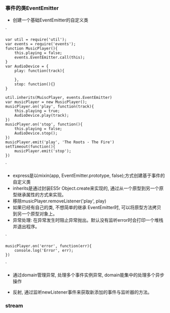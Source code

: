 ### 事件的类EventEmitter
+ 创建一个基础EventEmitter的自定义类

`

    var util = require('util');
    var events = require('events');
    function MusicPlayer(){
        this.playing = false;
        events.EventEmitter.call(this);
    }
    var AudioDevice = {
        play: function(track){

        },
        stop: function(){}
    }

    util.inherits(MuiscPlayer, events.EventEmitter)
    var musicPlayer = new MusicPlayer();
    musicPlayer.on('play', function(track){
        this.playing = true;
        AudioDevice.play(track);
    })
    musicPlayer.on('stop', function(){
        this.playing = false;
        AudioDevice.stop();
    })
    musicPlayer.emit('play', 'The Roots - The Fire')
    setTimeout(function(){
        musicPlayer.emit('stop');
    })

`
+ express是以mixin(app, EventEmitter.prototype, false);方式创建基于事件的自定义类
+ inherits是通过封装ES5r Object.create来实现的, 通过从一个原型到另一个原型继承属性的方式来实现。
+ 移除musicPlayer.removeListener('play', play)
+ 如果已经有自己的类, 不想简单的继承 EventEmitter时, 可以将原型方法拷贝到另一个原型对象上。
+ 异常处理: 在异常发生时阻止异常抛出。默认没有监听error时会打印一个堆栈并退出程序。

`

    musicPlayer.on('error', function(err){
        console.log('Error', err);
    })
`
+ 通过domain管理异常, 处理多个事件实例异常, domain能集中的处理多个异步操作



+ 反射, 通过监听newListener事件来获取新添加的事件与监听器的方法。


### stream















